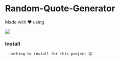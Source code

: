 # Random-Quote-Generator
Made with ❤️ using 

  <a href="https://skillicons.dev">
    <img src="https://skillicons.dev/icons?i=html, css, javascript" />
  </a>


### Install

```
  nothing to install for this project 😄
```
